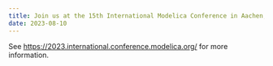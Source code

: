 ```yaml
---
title: Join us at the 15th International Modelica Conference in Aachen, Oct 9-11, 2023
date: 2023-08-10
---
```


See https://2023.international.conference.modelica.org/ for more information.
